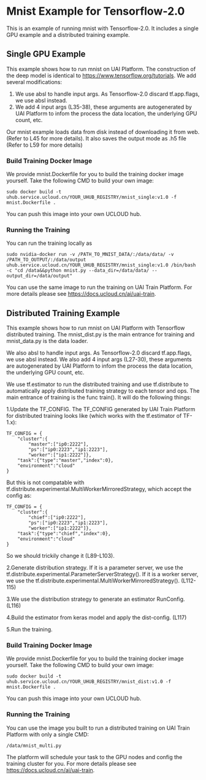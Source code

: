 # Mnist Example for Tensorflow-2.0
This is an example of running mnist with Tensorflow-2.0. It includes a single GPU example and a distributed training example.

## Single GPU Example
This example shows how to run mnist on UAI Platform. The construction of the deep model is identical to https://www.tensorflow.org/tutorials. We add several modifications:

1. We use absl to handle input args. As Tensorflow-2.0 discard tf.app.flags, we use absl instead.
2. We add 4 input args (L35-38), these arguments are autogenerated by UAI Platform to infom the process the data location, the underlying GPU count, etc.

Our mnist example loads data from disk instead of downloading it from web. (Refer to L45 for more details). It also saves the output mode as .h5 file (Refer to L59 for more details)

### Build Training Docker Image
We provide mnist.Dockerfile for you to build the training docker image yourself. Take the following CMD to build your own image:

```
sudo docker build -t uhub.service.ucloud.cn/YOUR_UHUB_REGISTRY/mnist_single:v1.0 -f mnist.Dockerfile .
```

You can push this image into your own UCLOUD hub.

### Running the Training
You can run the training locally as
```
sudo nvidia-docker run -v /PATH_TO_MNIST_DATA/:/data/data/ -v /PATH_TO_OUTPUT/:/data/output uhub.service.ucloud.cn/YOUR_UHUB_REGISTRY/mnist_single:v1.0 /bin/bash -c "cd /data&&python mnist.py --data_dir=/data/data/ --output_dir=/data/output"
```

You can use the same image to run the training on UAI Train Platform. For more details please see https://docs.ucloud.cn/ai/uai-train.

## Distributed Training Example
This example shows how to run mnist on UAI Platform with Tensorflow distributed training. The mnist_dist.py is the main entrance for training and mnist_data.py is the data loader.

We also absl to handle input args. As Tensorflow-2.0 discard tf.app.flags, we use absl instead. We also add 4 input args (L27-30), these arguments are autogenerated by UAI Platform to infom the process the data location, the underlying GPU count, etc.

We use tf.estimator to run the distributed training and use tf.distribute to automatically apply distributed training strategy to each tensor and ops. The main entrance of training is the func train(). It will do the following things:

1.Update the TF_CONFIG. The TF_CONFIG generated by UAI Train Platform for 
distributed training looks like (which works with the tf.estimator of TF-1.x):

    TF_CONFIG = {
        "cluster":{
            "master":["ip0:2222"],
            "ps":["ip0:2223","ip1:2223"],
            "worker":["ip1:2222"]},
        "task":{"type":"master","index":0},
        "environment":"cloud"
    }

But this is not compatable with tf.distribute.experimental.MultiWorkerMirroredStrategy, which accept the config as:

    TF_CONFIG = {
        "cluster":{
            "chief":["ip0:2222"],
            "ps":["ip0:2223","ip1:2223"],
            "worker":["ip1:2222"]},
        "task":{"type":"chief","index":0},
        "environment":"cloud"
    }

So we should trickily change it (L89-L103).

2.Generate distribution strategy. If it is a parameter server, we use the tf.distribute.experimental.ParameterServerStrategy(). If it is a worker server, we use the tf.distribute.experimental.MultiWorkerMirroredStrategy(). (L112-115)

3.We use the distribution strategy to generate an estimator RunConfig. (L116)

4.Build the estimator from keras model and apply the dist-config. (L117)

5.Run the training.

### Build Training Docker Image
We provide mnist.Dockerfile for you to build the training docker image yourself. Take the following CMD to build your own image:

```
sudo docker build -t uhub.service.ucloud.cn/YOUR_UHUB_REGISTRY/mnist_dist:v1.0 -f mnist.Dockerfile .
```

You can push this image into your own UCLOUD hub.

### Running the Training
You can use the image you built to run a distributed training on UAI Train Platform with only a single CMD: 

	/data/mnist_multi.py

The platform will schedule your task to the GPU nodes and config the training cluster for you. For more details please see https://docs.ucloud.cn/ai/uai-train.

